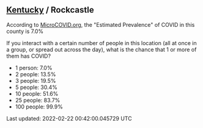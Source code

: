 
## [Kentucky](/united-states/kentucky) / Rockcastle

According to [MicroCOVID.org](http://microcovid.org),
the "Estimated Prevalence" of COVID in this county is 7.0%

If you interact with a certain number of people in this location
(all at once in a group, or spread out across the day), what is the chance that
1 or more of them has COVID?

- 1 person: 7.0%
- 2 people: 13.5%
- 3 people: 19.5%
- 5 people: 30.4%
- 10 people: 51.6%
- 25 people: 83.7%
- 100 people: 99.9%

Last updated: 2022-02-22 00:42:00.045729 UTC
